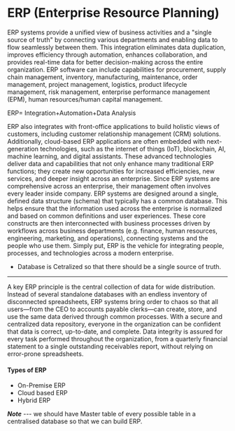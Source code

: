 # ERP (Enterprise Resource Planning)

ERP systems provide a unified view of business activities and a "single source of truth" by connecting various departments and enabling data to flow seamlessly between them. This integration eliminates data duplication, improves efficiency through automation, enhances collaboration, and provides real-time data for better decision-making across the entire organization.
ERP software can include capabilities for procurement, supply chain management, inventory, manufacturing, maintenance, order management, project management, logistics, product lifecycle management, risk management, enterprise performance management (EPM), human resources/human capital management.

ERP= Integration+Automation+Data Analysis

ERP also integrates with front-office applications to build holistic views of customers, including customer relationship management (CRM) solutions. Additionally, cloud-based ERP applications are often embedded with next-generation technologies, such as the internet of things (IoT), blockchain, AI, machine learning, and digital assistants. These advanced technologies deliver data and capabilities that not only enhance many traditional ERP functions; they create new opportunities for increased efficiencies, new services, and deeper insight across an enterprise. Since ERP systems are comprehensive across an enterprise, their management often involves every leader inside company.
ERP systems are designed around a single, defined data structure (schema) that typically has a common database. This helps ensure that the information used across the enterprise is normalized and based on common definitions and user experiences. These core constructs are then interconnected with business processes driven by workflows across business departments (e.g. finance, human resources, engineering, marketing, and operations), connecting systems and the people who use them. Simply put, ERP is the vehicle for integrating people, processes, and technologies across a modern enterprise.

* Database is Cetralized so that there should be a single source of truth.

---


A key ERP principle is the central collection of data for wide distribution. Instead of several standalone databases with an endless inventory of disconnected spreadsheets, ERP systems bring order to chaos so that all users—from the CEO to accounts payable clerks—can create, store, and use the same data derived through common processes. With a secure and centralized data repository, everyone in the organization can be confident that data is correct, up-to-date, and complete. Data integrity is assured for every task performed throughout the organization, from a quarterly financial statement to a single outstanding receivables report, without relying on error-prone spreadsheets.

#### Types of ERP

<ul>
  <li>On-Premise ERP</li>
  <li>Cloud based ERP</li>
  <li>Hybrid ERP</li>
</ul>

***Note*** --- we should have Master table of every possible table in a centralised database so that we can build ERP.

